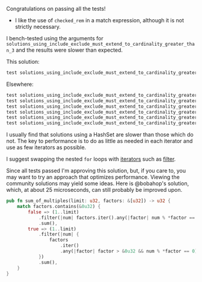 Congratulations on passing all the tests!

 * I like the use of `checked_rem` in a match expression, although it is not
   strictly necessary.

I bench-tested using the arguments for
`solutions_using_include_exclude_must_extend_to_cardinality_greater_than_3` and
the results were slower than expected.

This solution:

```rust
test solutions_using_include_exclude_must_extend_to_cardinality_greater_than_3 ... bench:     349,860 ns/iter (+/- 193,273)This 
```

Elsewhere:

```rust
test solutions_using_include_exclude_must_extend_to_cardinality_greater_than_3 ... bench:      24,630 ns/iter (+/- 3,750)
test solutions_using_include_exclude_must_extend_to_cardinality_greater_than_3 ... bench:      25,587 ns/iter (+/- 7,862)
test solutions_using_include_exclude_must_extend_to_cardinality_greater_than_3 ... bench:      33,813 ns/iter (+/- 694)
test solutions_using_include_exclude_must_extend_to_cardinality_greater_than_3 ... bench:      33,826 ns/iter (+/- 667)
test solutions_using_include_exclude_must_extend_to_cardinality_greater_than_3 ... bench:      34,366 ns/iter (+/- 5,510)
test solutions_using_include_exclude_must_extend_to_cardinality_greater_than_3 ... bench:     331,895 ns/iter (+/- 59,856)
```

I usually find that solutions using a HashSet are slower than those which do
not. The key to performance is to do as little as needed in each iterator and
use as few iterators as possible.

I suggest swapping the nested `for` loops with
[iterators](https://doc.rust-lang.org/std/iter/trait.Iterator.html) such as
[filter](https://doc.rust-lang.org/std/iter/trait.Iterator.html#method.filter).

Since all tests passed I'm approving this solution, but, if you care to, you
may want to try an approach that optimizes performance. Viewing the community
solutions may yield some ideas. Here is @bobahop's solution, which, at about 25
microseconds, can still probably be improved upon.

```rust
pub fn sum_of_multiples(limit: u32, factors: &[u32]) -> u32 {
    match factors.contains(&0u32) {
        false => (1..limit)
            .filter(|num| factors.iter().any(|factor| num % *factor == 0))
            .sum(),
        true => (1..limit)
            .filter(|num| {
                factors
                    .iter()
                    .any(|factor| factor > &0u32 && num % *factor == 0)
            })
            .sum(),
    }
}
```
